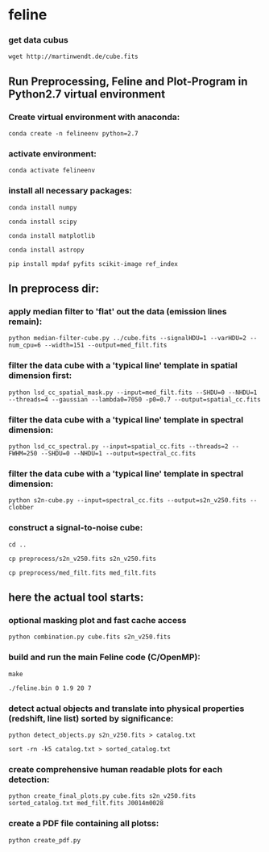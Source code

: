 # feline

### get data cubus
```
wget http://martinwendt.de/cube.fits
```

## Run Preprocessing, Feline and Plot-Program in Python2.7 virtual environment

### Create virtual environment with anaconda:
```
conda create -n felineenv python=2.7
```
### activate environment:
```
conda activate felineenv
```
### install all necessary packages:

```
conda install numpy
```
```
conda install scipy
```
```
conda install matplotlib
```
```
conda install astropy
```
```
pip install mpdaf pyfits scikit-image ref_index
```
## In preprocess dir:
### apply median filter to 'flat' out the data (emission lines remain):
```
python median-filter-cube.py ../cube.fits --signalHDU=1 --varHDU=2 --num_cpu=6 --width=151 --output=med_filt.fits
```
### filter the data cube with a 'typical line' template in spatial dimension first:
```
python lsd_cc_spatial_mask.py --input=med_filt.fits --SHDU=0 --NHDU=1 --threads=4 --gaussian --lambda0=7050 -p0=0.7 --output=spatial_cc.fits
```
### filter the data cube with a 'typical line' template in spectral dimension:
```
python lsd_cc_spectral.py --input=spatial_cc.fits --threads=2 --FWHM=250 --SHDU=0 --NHDU=1 --output=spectral_cc.fits
```
### filter the data cube with a 'typical line' template in spectral dimension:
```
python s2n-cube.py --input=spectral_cc.fits --output=s2n_v250.fits --clobber
```
### construct a signal-to-noise cube:
```
cd ..
```
```
cp preprocess/s2n_v250.fits s2n_v250.fits
```
```
cp preprocess/med_filt.fits med_filt.fits
```

## here the actual tool starts:

### optional masking plot and fast cache access
```
python combination.py cube.fits s2n_v250.fits
```

### build and run the main Feline code (C/OpenMP):
```
make
```
```
./feline.bin 0 1.9 20 7
```
### detect actual objects and translate into physical properties (redshift, line list) sorted by significance:
```
python detect_objects.py s2n_v250.fits > catalog.txt
```
```
sort -rn -k5 catalog.txt > sorted_catalog.txt
```
### create comprehensive human readable plots for each detection:
```
python create_final_plots.py cube.fits s2n_v250.fits sorted_catalog.txt med_filt.fits J0014m0028
```

### create a PDF file containing all plotss:
```
python create_pdf.py
```